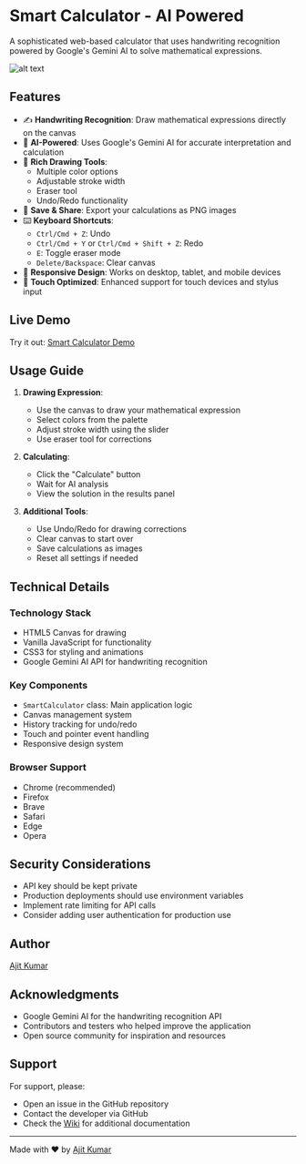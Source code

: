 # Smart Calculator - AI Powered

A sophisticated web-based calculator that uses handwriting recognition powered by Google's Gemini AI to solve mathematical expressions.

![alt text](image.png)

## Features

- ✍️ **Handwriting Recognition**: Draw mathematical expressions directly on the canvas
- 🤖 **AI-Powered**: Uses Google's Gemini AI for accurate interpretation and calculation
- 🎨 **Rich Drawing Tools**:
  - Multiple color options
  - Adjustable stroke width
  - Eraser tool
  - Undo/Redo functionality
- 💾 **Save & Share**: Export your calculations as PNG images
- ⌨️ **Keyboard Shortcuts**:
  - `Ctrl/Cmd + Z`: Undo
  - `Ctrl/Cmd + Y` or `Ctrl/Cmd + Shift + Z`: Redo
  - `E`: Toggle eraser mode
  - `Delete/Backspace`: Clear canvas
- 📱 **Responsive Design**: Works on desktop, tablet, and mobile devices
- 🎯 **Touch Optimized**: Enhanced support for touch devices and stylus input

## Live Demo

Try it out: [Smart Calculator Demo](https://ajit421.github.io/smart-calculator)


## Usage Guide

1. **Drawing Expression**:
   - Use the canvas to draw your mathematical expression
   - Select colors from the palette
   - Adjust stroke width using the slider
   - Use eraser tool for corrections

2. **Calculating**:
   - Click the "Calculate" button
   - Wait for AI analysis
   - View the solution in the results panel

3. **Additional Tools**:
   - Use Undo/Redo for drawing corrections
   - Clear canvas to start over
   - Save calculations as images
   - Reset all settings if needed

## Technical Details

### Technology Stack
- HTML5 Canvas for drawing
- Vanilla JavaScript for functionality
- CSS3 for styling and animations
- Google Gemini AI API for handwriting recognition

### Key Components
- `SmartCalculator` class: Main application logic
- Canvas management system
- History tracking for undo/redo
- Touch and pointer event handling
- Responsive design system

### Browser Support
- Chrome (recommended)
- Firefox
- Brave
- Safari
- Edge
- Opera

## Security Considerations

- API key should be kept private
- Production deployments should use environment variables
- Implement rate limiting for API calls
- Consider adding user authentication for production use


## Author

[Ajit Kumar](https://github.com/ajit421)

## Acknowledgments

- Google Gemini AI for the handwriting recognition API
- Contributors and testers who helped improve the application
- Open source community for inspiration and resources

## Support

For support, please:
- Open an issue in the GitHub repository
- Contact the developer via GitHub
- Check the [Wiki](wiki-url) for additional documentation

---

Made with ❤️ by [Ajit Kumar](https://github.com/ajit421)